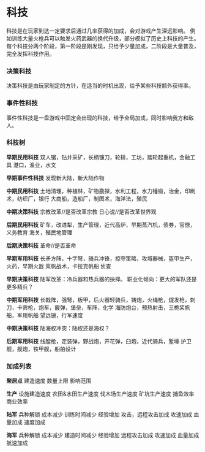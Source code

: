 科技
=
科技是在玩家到达一定要求后通过几率获得的加成，会对游戏产生深远影响。
例如训练大量火枪兵可以触发火药武器的换代升级，部分模拟了历史上科技的产生。
每个科技分两个阶段，第一阶段是刚发现，只给予少量加成，二阶段是大量普及，完全发挥科技作用。

### 决策科技
决策科技是由玩家制定的方针，在适当的时机出现，给予某些科技额外获得率。

### 事件性科技
事件性科技是一盘游戏中固定会出现的科技，给予全局加成，同时影响我方和敌人。

### 科技树

**早期民用科技**
双人锯，钻井采矿，长柄镰刀，轮耕，工坊，踏轮起重机，金融工具
港口，渔业，水文

**早期事件性科技**
发现新大陆，新大陆作物

**中期民用科技**
土地清理，种植林，矿物勘探，水利工程，水力锤锻，治金，印刷术，纺织厂，银行
大商船，造船厂，制图术，海洋法，殖民

**中期决策科技**
宗教改革//是否改革宗教
日心说//是否改革世界观

**后期民用科技**
矿车，改进犁，生产管理，近代高炉，早期蒸汽机，债券，官僚，义务教育
海关，殖民地管理

**后期决策科技**
革命//是否革命

**早期军用科技**
长矛方阵，十字弩，骑兵冲锋，掠夺策略，攻城器械，盔甲生产，火药，早期火器
桨帆战术，卡拉克帆船
侦查

**早期决策科技**
陆军改革：冷兵器和热兵器的抉择。
职业化倾向：更大的军队还是更多精兵？

**中期军用科技**
长戟阵，强弩，板甲，后火器轻骑兵，铸炮，火绳枪，燧发枪，刺刀，卡宾枪，炮车，霰弹，堡垒，车阵，化学
海防炮台，预热射击，三桅桨帆船，军用帆船
望远镜，行军速度

**中期决策科技**
陆海权冲突：陆权还是海权？

**后期军用科技**
线膛枪，定装弹，野战炮，开花弹，臼炮，近代骑兵，堑壕
护卫舰，舰炮，铁甲舰，船舶设计

### 加成列表

**聚居点**
建造速度
数量上限
影响范围

**生产**
设施建造速度
农田&水田生产速度
伐木场生产速度
矿坑生产速度
捕鱼效率
商业效率

**陆军**
兵种解锁
成本减少
训练时间减少
经验增加
攻击，远程攻击加成
攻速加成
血量加成
速度加成

**海军**
兵种解锁
成本减少
建造时间减少
经验增加
远程攻击加成
攻速加成
血量加成
航速加成

